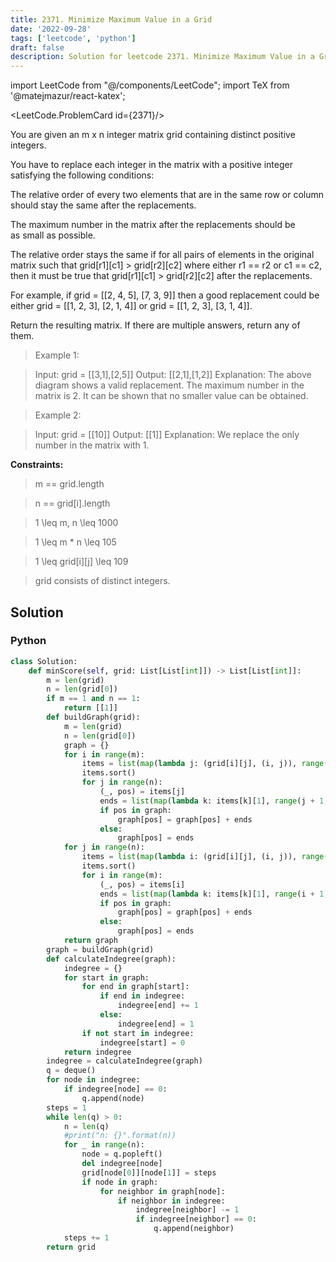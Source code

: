 ```yaml
---
title: 2371. Minimize Maximum Value in a Grid
date: '2022-09-28'
tags: ['leetcode', 'python']
draft: false
description: Solution for leetcode 2371. Minimize Maximum Value in a Grid
---
```

import LeetCode from "@/components/LeetCode";
import TeX from '@matejmazur/react-katex';

<LeetCode.ProblemCard id={2371}/>


You are given an m x n integer matrix grid containing distinct positive integers.

You have to replace each integer in the matrix with a positive integer satisfying the following conditions:

The relative order of every two elements that are in the same row or column should stay the same after the replacements.

The maximum number in the matrix after the replacements should be as small as possible.

The relative order stays the same if for all pairs of elements in the original matrix such that grid[r1][c1] > grid[r2][c2] where either r1 <TeX>=</TeX><TeX>=</TeX> r2 or c1 <TeX>=</TeX><TeX>=</TeX> c2, then it must be true that grid[r1][c1] > grid[r2][c2] after the replacements.

For example, if grid <TeX>=</TeX> [[2, 4, 5], [7, 3, 9]] then a good replacement could be either grid <TeX>=</TeX> [[1, 2, 3], [2, 1, 4]] or grid <TeX>=</TeX> [[1, 2, 3], [3, 1, 4]].

Return the resulting matrix. If there are multiple answers, return any of them.

 > Example 1:

 > Input: grid <TeX>=</TeX> [[3,1],[2,5]]
 > Output: [[2,1],[1,2]]
 > Explanation: The above diagram shows a valid replacement.
 > The maximum number in the matrix is 2. It can be shown that no smaller value can be obtained.

 > Example 2:

 > Input: grid <TeX>=</TeX> [[10]]
 > Output: [[1]]
 > Explanation: We replace the only number in the matrix with 1.

**Constraints:**

 > m <TeX>==</TeX> grid.length

 > n <TeX>==</TeX> grid[i].length

 > 1 <TeX>\leq</TeX> m, n <TeX>\leq</TeX> 1000

 > 1 <TeX>\leq</TeX> m * n <TeX>\leq</TeX> 105

 > 1 <TeX>\leq</TeX> grid[i][j] <TeX>\leq</TeX> 109

 > grid consists of distinct integers.

## Solution

### Python
```python
class Solution:
    def minScore(self, grid: List[List[int]]) -> List[List[int]]:
        m = len(grid)
        n = len(grid[0])
        if m == 1 and n == 1:
            return [[1]]
        def buildGraph(grid):
            m = len(grid)
            n = len(grid[0])
            graph = {}
            for i in range(m):
                items = list(map(lambda j: (grid[i][j], (i, j)), range(n)))
                items.sort()
                for j in range(n):
                    (_, pos) = items[j]
                    ends = list(map(lambda k: items[k][1], range(j + 1, n)))
                    if pos in graph:
                        graph[pos] = graph[pos] + ends
                    else:
                        graph[pos] = ends
            for j in range(n):
                items = list(map(lambda i: (grid[i][j], (i, j)), range(m)))
                items.sort()
                for i in range(m):
                    (_, pos) = items[i]
                    ends = list(map(lambda k: items[k][1], range(i + 1, m)))
                    if pos in graph:
                        graph[pos] = graph[pos] + ends
                    else:
                        graph[pos] = ends
            return graph
        graph = buildGraph(grid)
        def calculateIndegree(graph):
            indegree = {}
            for start in graph:
                for end in graph[start]:
                    if end in indegree:
                        indegree[end] += 1
                    else:
                        indegree[end] = 1
                if not start in indegree:
                    indegree[start] = 0
            return indegree
        indegree = calculateIndegree(graph)
        q = deque()
        for node in indegree:
            if indegree[node] == 0:
                q.append(node)
        steps = 1
        while len(q) > 0:
            n = len(q)
            #print("n: {}".format(n))
            for _ in range(n):
                node = q.popleft()
                del indegree[node]
                grid[node[0]][node[1]] = steps
                if node in graph:
                    for neighbor in graph[node]:
                        if neighbor in indegree:
                            indegree[neighbor] -= 1
                            if indegree[neighbor] == 0:
                                q.append(neighbor)
            steps += 1
        return grid
  
```
